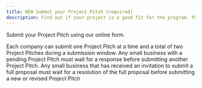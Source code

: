 ```yaml
---
title: NEW Submit your Project Pitch (required)
description: Find out if your project is a good fit for the program. Processing time- Up to three weeks.
---
```

Submit your Project Pitch using our online form.

Each company can submit one Project Pitch at a time and a total of two Project Pitches during a submission window. Any small business with a pending Project Pitch must wait for a response before submitting another Project Pitch. Any small business that has received an invitation to submit a full proposal must wait for a resolution of the full proposal before submitting a new or revised Project Pitch

